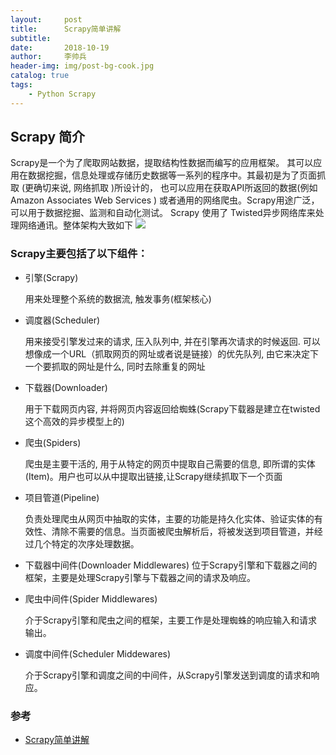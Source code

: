 ```yaml
---
layout:     post
title:      Scrapy简单讲解
subtitle:   
date:       2018-10-19
author:     李帅兵
header-img: img/post-bg-cook.jpg
catalog: true
tags:
    - Python Scrapy
---
```

## Scrapy 简介

Scrapy是一个为了爬取网站数据，提取结构性数据而编写的应用框架。 其可以应用在数据挖掘，信息处理或存储历史数据等一系列的程序中。其最初是为了页面抓取 (更确切来说, 网络抓取 )所设计的， 也可以应用在获取API所返回的数据(例如 Amazon Associates Web Services ) 或者通用的网络爬虫。Scrapy用途广泛，可以用于数据挖掘、监测和自动化测试。
Scrapy 使用了 Twisted异步网络库来处理网络通讯。整体架构大致如下
![](https://ws2.sinaimg.cn/large/006tNbRwly1fwdipu3klsj30gl0b4ta0.jpg)

### Scrapy主要包括了以下组件：

- 引擎(Scrapy)
  
  用来处理整个系统的数据流, 触发事务(框架核心)
- 调度器(Scheduler)

	用来接受引擎发过来的请求, 压入队列中, 并在引擎再次请求的时候返回. 可以想像成一个URL（抓取网页的网址或者说是链接）的优先队列, 由它来决定下一个要抓取的网址是什么, 同时去除重复的网址
        
- 下载器(Downloader)

	用于下载网页内容, 并将网页内容返回给蜘蛛(Scrapy下载器是建立在twisted这个高效的异步模型上的)
        
- 爬虫(Spiders)

	爬虫是主要干活的, 用于从特定的网页中提取自己需要的信息, 即所谓的实体(Item)。用户也可以从中提取出链接,让Scrapy继续抓取下一个页面
- 项目管道(Pipeline)

	负责处理爬虫从网页中抽取的实体，主要的功能是持久化实体、验证实体的有效性、清除不需要的信息。当页面被爬虫解析后，将被发送到项目管道，并经过几个特定的次序处理数据。
- 下载器中间件(Downloader Middlewares)
	位于Scrapy引擎和下载器之间的框架，主要是处理Scrapy引擎与下载器之间的请求及响应。
- 爬虫中间件(Spider Middlewares)

	介于Scrapy引擎和爬虫之间的框架，主要工作是处理蜘蛛的响应输入和请求输出。
- 调度中间件(Scheduler Middewares)

	介于Scrapy引擎和调度之间的中间件，从Scrapy引擎发送到调度的请求和响应。


### 参考

- [Scrapy简单讲解](https://www.cnblogs.com/kongzhagen/p/6549053.html)

 

